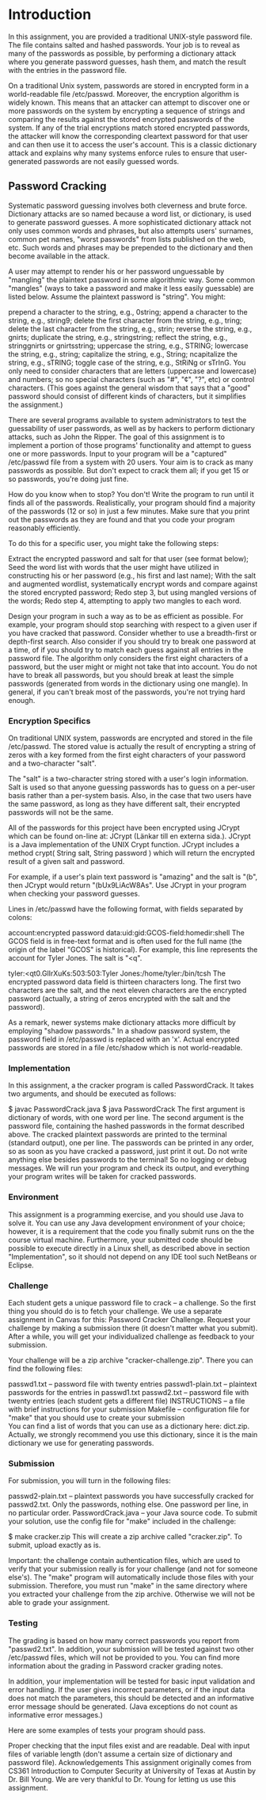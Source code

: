 # Introduction

In this assignment, you are provided a traditional UNIX-style password file. The file contains salted and hashed passwords. Your job is to reveal as many of the passwords as possible, by performing a dictionary attack where you generate password guesses, hash them, and match the result with the entries in the password file.  

On a traditional Unix system, passwords are stored in encrypted form in a world-readable file /etc/passwd. Moreover, the encryption algorithm is widely known. This means that an attacker can attempt to discover one or more passwords on the system by encrypting a sequence of strings and comparing the results against the stored encrypted passwords of the system. If any of the trial encryptions match stored encrypted passwords, the attacker will know the corresponding cleartext password for that user and can then use it to access the user's account. This is a classic dictionary attack and explains why many systems enforce rules to ensure that user-generated passwords are not easily guessed words.

## Password Cracking

Systematic password guessing involves both cleverness and brute force. Dictionary attacks are so named because a word list, or dictionary, is used to generate password guesses. A more sophisticated dictionary attack not only uses common words and phrases, but also attempts users' surnames, common pet names,  "worst passwords" from lists published on the web, etc. Such words and phrases may be prepended to the dictionary and then become available in the attack.

A user may attempt to render his or her password unguessable by "mangling" the plaintext password in some algorithmic way. Some common "mangles" (ways to take a password and make it less easily guessable) are listed below. Assume the plaintext password is "string". You might:

prepend a character to the string, e.g., 0string;
append a character to the string, e.g., string9;
delete the first character from the string, e.g., tring;
delete the last character from the string, e.g., strin;
reverse the string, e.g., gnirts;
duplicate the string, e.g., stringstring;
reflect the string, e.g., stringgnirts or gnirtsstring;
uppercase the string, e.g., STRING;
lowercase the string, e.g., string;
capitalize the string, e.g., String;
ncapitalize the string, e.g., sTRING;
toggle case of the string, e.g., StRiNg or sTrInG.
You only need to consider characters that are letters (uppercase and lowercase) and numbers;  so no special characters (such as "#", "¢", "?", etc) or control characters. (This goes against the general wisdom that says that a "good" password should consist of different kinds of characters, but it simplifies the assignment.)

There are several programs available to system administrators to test the guessability of user passwords, as well as by hackers to perform dictionary attacks, such as John the Ripper. The goal of this assignment is to implement a portion of those programs' functionality and attempt to guess one or more passwords. Input to your program will be a "captured" /etc/passwd file from a system with 20 users. Your aim is to crack as many passwords as possible. But don't expect to crack them all; if you get 15 or so passwords, you're doing just fine.

How do you know when to stop? You don't! Write the program to run until it finds all of the passwords. Realistically, your program should find a majority of the passwords (12 or so) in just a few minutes. Make sure that you print out the passwords as they are found and that you code your program reasonably efficiently.

To do this for a specific user, you might take the following steps:

Extract the encrypted password and salt for that user (see format below);
Seed the word list with words that the user might have utilized in constructing his or her password (e.g., his first and last name); With the salt and augmented wordlist, systematically encrypt words and compare against the stored encrypted password;
Redo step 3, but using mangled versions of the words;
Redo step 4, attempting to apply two mangles to each word.

Design your program in such a way as to be as efficient as possible. For example, your program should stop searching with respect to a given user if you have cracked that password. Consider whether to use a breadth-first or depth-first search. Also consider if you should try to break one password at a time, of if you should try to match each guess against all entries in the password file. The algorithm only considers the first eight characters of a password, but the user might or might not take that into account. You do not have to break all passwords, but you should break at least the simple passwords (generated from words in the dictionary using one mangle). In general, if you can't break most of the passwords, you're not trying hard enough.

### Encryption Specifics
On traditional UNIX system, passwords are encrypted and stored in the file /etc/passwd. The stored value is actually the result of encrypting a string of zeros with a key formed from the first eight characters of your password and a two-character "salt".

The "salt" is a two-character string stored with a user's login information. Salt is used so that anyone guessing passwords has to guess on a per-user basis rather than a per-system basis. Also, in the case that two users have the same password, as long as they have different salt, their encrypted passwords will not be the same.

All of the passwords for this project have been encrypted using JCrypt which can be found on-line at: JCrypt (Länkar till en externa sida.). JCrypt is a Java implementation of the UNIX Crypt function. JCrypt includes a method crypt( String salt, String password ) which will return the encrypted result of a given salt and password. 

For example, if a user's plain text password is "amazing" and the salt is "(b", then JCrypt would return "(bUx9LiAcW8As". Use JCrypt in your program when checking your password guesses.  

Lines in /etc/passwd have the following format, with fields separated by colons:

account:encrypted password data:uid:gid:GCOS-field:homedir:shell
The GCOS field is in free-text format and is often used for the full name (the origin of the label "GCOS" is historical). For example, this line represents the account for Tyler Jones. The salt is "<q".

tyler:<qt0.GlIrXuKs:503:503:Tyler Jones:/home/tyler:/bin/tcsh
The encrypted password data field is thirteen characters long. The first two characters are the salt, and the next eleven characters are the encrypted password (actually, a string of zeros encrypted with the salt and the password). 

As a remark, newer systems make dictionary attacks more difficult by employing "shadow passwords." In a shadow password system, the password field in /etc/passwd is replaced with an 'x'. Actual encrypted passwords are stored in a file /etc/shadow which is not world-readable.

### Implementation

In this assignment, a the cracker program is called PasswordCrack. It takes two arguments, and should be executed as follows:

$ javac PasswordCrack.java 
$ java PasswordCrack <dictionary> <passwd>
The first argument <dictionary> is dictionary of words, with one word per line. The second argument <passwd> is the password file, containing the hashed passwords in the format described above. The cracked plaintext passwords are printed to the terminal (standard output), one per line. The passwords can be printed in any order, so as soon as you have cracked a password, just print it out. Do not write anything else besides passwords to the terminal! So no logging or debug messages. We will run your program and check its output, and everything your program writes will be taken for cracked passwords.

### Environment

This assignment is a programming exercise, and you should use Java to solve it. You can use any Java development environment of your choice; however, it is a requirement that the code you finally submit runs on the the course virtual machine. Furthermore, your submitted code should be possible to execute directly in a Linux shell, as described above in section "Implementation", so it should not depend on any IDE tool such NetBeans or Eclipse.   

### Challenge

Each student gets a unique password file to crack – a challenge. So the first thing you should do is to fetch your challenge. We use a separate assignment in Canvas for this: Password Cracker Challenge. Request your challenge by making a submission there (it doesn't matter what you submit). After a while, you will get your individualized challenge as feedback to your submission. 

Your challenge will be a zip archive "cracker-challenge.zip". There you can find the following files:

passwd1.txt – password file with twenty entries
passwd1-plain.txt – plaintext passwords for the entries in passwd1.txt
passwd2.txt – password file with twenty entries (each student gets a different file)
INSTRUCTIONS – a file with brief instructions for your submission 
Makefile – configuration file for "make" that you should use to create your submission  
You can find a list of words that you can use as a dictionary here: dict.zip. Actually, we strongly recommend you use this dictionary, since it is the main dictionary we use for generating passwords.

### Submission

For submission, you will turn in the following files:

passwd2-plain.txt – plaintext passwords you have successfully cracked for passwd2.txt. Only the passwords, nothing else. One password per line, in no particular order.
PasswordCrack.java – your Java source code. 
To submit your solution, use the config file for "make" included in the challenge:

$ make cracker.zip
This will create a zip archive called "cracker.zip". To submit, upload exactly as is.

Important: the challenge contain authentication files, which are used to verify that your submission really is for your challenge (and not for someone else's). The "make" program will automatically include those files with your submission. Therefore, you must run "make" in the same directory where you extracted your challenge from the zip archive. Otherwise we will not be able to grade your assignment.

### Testing

The grading is based on how many correct passwords you report from "passwd2.txt". In addition, your submission will be tested against two other /etc/passwd files, which will not be provided to you. You can find more information about the grading in Password cracker grading notes.

In addition, your implementation will be tested for basic input validation and error handling. If the user gives incorrect parameters, or if the input data does not match the parameters, this should be detected and an informative error message should be generated. (Java exceptions do not count as informative error messages.)

Here are some examples of tests your program should pass.

Proper checking that the input files exist and are readable.
Deal with input files of variable length (don't assume a certain size of dictionary and password file).
Acknowledgements 
This assignment originally comes from CS361 Introduction to Computer Security at University of Texas at Austin by Dr. Bill Young. We are very thankful to Dr. Young for letting us use this assignment.
